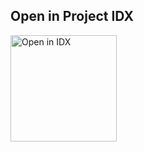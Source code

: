## Open in Project IDX 

<a href="https://idx.google.com/new?template=https://github.com/argyleink/io-connect-24">
  <img
    alt="Open in IDX"
    src="https://www.gstatic.com/monospace/230815/openinprojectidx.png"
    width="170"
  />
</a>